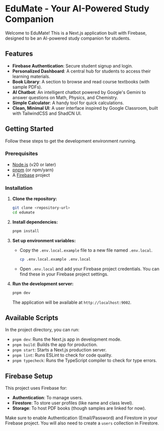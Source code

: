 # EduMate - Your AI-Powered Study Companion

Welcome to EduMate! This is a Next.js application built with Firebase, designed to be an AI-powered study companion for students.

## Features

- **Firebase Authentication**: Secure student signup and login.
- **Personalized Dashboard**: A central hub for students to access their learning materials.
- **Book Library**: A section to browse and read course textbooks (with sample PDFs).
- **AI Chatbot**: An intelligent chatbot powered by Google's Gemini to answer questions on Math, Physics, and Chemistry.
- **Simple Calculator**: A handy tool for quick calculations.
- **Clean, Minimal UI**: A user interface inspired by Google Classroom, built with TailwindCSS and ShadCN UI.

## Getting Started

Follow these steps to get the development environment running.

### Prerequisites

- [Node.js](https://nodejs.org/en/) (v20 or later)
- [pnpm](https://pnpm.io/) (or npm/yarn)
- A [Firebase](https://firebase.google.com/) project

### Installation

1.  **Clone the repository:**
    ```bash
    git clone <repository-url>
    cd edumate
    ```

2.  **Install dependencies:**
    ```bash
    pnpm install
    ```

3.  **Set up environment variables:**
    -   Copy the `.env.local.example` file to a new file named `.env.local`.
        ```bash
        cp .env.local.example .env.local
        ```
    -   Open `.env.local` and add your Firebase project credentials. You can find these in your Firebase project settings.

4.  **Run the development server:**
    ```bash
    pnpm dev
    ```

    The application will be available at `http://localhost:9002`.

## Available Scripts

In the project directory, you can run:

- `pnpm dev`: Runs the Next.js app in development mode.
- `pnpm build`: Builds the app for production.
- `pnpm start`: Starts a Next.js production server.
- `pnpm lint`: Runs ESLint to check for code quality.
- `pnpm typecheck`: Runs the TypeScript compiler to check for type errors.

## Firebase Setup

This project uses Firebase for:
- **Authentication**: To manage users.
- **Firestore**: To store user profiles (like name and class level).
- **Storage**: To host PDF books (though samples are linked for now).

Make sure to enable Authentication (Email/Password) and Firestore in your Firebase project. You will also need to create a `users` collection in Firestore.
